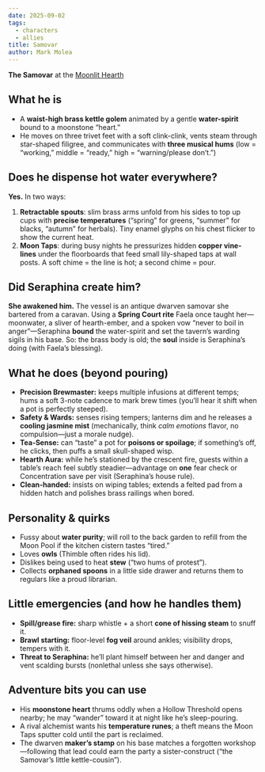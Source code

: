 ```yaml
---
date: 2025-09-02
tags:
  - characters
  - allies
title: Samovar
author: Mark Molea
---
```

**The Samovar** at the [Moonlit Hearth](/03---locations/moonlit-hearth)

## What he is

- A **waist-high brass kettle golem** animated by a gentle **water-spirit** bound to a moonstone “heart.”
- He moves on three trivet feet with a soft clink-clink, vents steam through star-shaped filigree, and communicates with **three musical hums** (low = “working,” middle = “ready,” high = “warning/please don’t.”)

## Does he dispense hot water everywhere?

**Yes.** In two ways:

1. **Retractable spouts**: slim brass arms unfold from his sides to top up cups with **precise temperatures** (“spring” for greens, “summer” for blacks, “autumn” for herbals). Tiny enamel glyphs on his chest flicker to show the current heat.
2. **Moon Taps**: during busy nights he pressurizes hidden **copper vine-lines** under the floorboards that feed small lily-shaped taps at wall posts. A soft chime = the line is hot; a second chime = pour.

## Did Seraphina create him?

**She awakened him.** The vessel is an antique dwarven samovar she bartered from a caravan. Using a **Spring Court rite** Faela once taught her—moonwater, a sliver of hearth-ember, and a spoken vow “never to boil in anger”—Seraphina **bound** the water-spirit and set the tavern’s warding sigils in his base. So: the brass body is old; the **soul** inside is Seraphina’s doing (with Faela’s blessing).

## What he does (beyond pouring)

- **Precision Brewmaster:** keeps multiple infusions at different temps; hums a soft 3-note cadence to mark brew times (you’ll hear it shift when a pot is perfectly steeped).
- **Safety & Wards:** senses rising tempers; lanterns dim and he releases a **cooling jasmine mist** (mechanically, think _calm emotions_ flavor, no compulsion—just a morale nudge).
- **Tea-Sense:** can “taste” a pot for **poisons or spoilage**; if something’s off, he clicks, then puffs a small skull-shaped wisp.
- **Hearth Aura:** while he’s stationed by the crescent fire, guests within a table’s reach feel subtly steadier—advantage on **one** fear check or Concentration save per visit (Seraphina’s house rule).
- **Clean-handed:** insists on wiping tables; extends a felted pad from a hidden hatch and polishes brass railings when bored.

## Personality & quirks

- Fussy about **water purity**; will roll to the back garden to refill from the Moon Pool if the kitchen cistern tastes “tired.”
- Loves **owls** (Thimble often rides his lid).
- Dislikes being used to heat **stew** (“two hums of protest”).
- Collects **orphaned spoons** in a little side drawer and returns them to regulars like a proud librarian.

## Little emergencies (and how he handles them)

- **Spill/grease fire:** sharp whistle + a short **cone of hissing steam** to snuff it.
- **Brawl starting:** floor-level **fog veil** around ankles; visibility drops, tempers with it.
- **Threat to Seraphina:** he’ll plant himself between her and danger and vent scalding bursts (nonlethal unless she says otherwise).

## Adventure bits you can use

- His **moonstone heart** thrums oddly when a Hollow Threshold opens nearby; he may “wander” toward it at night like he’s sleep-pouring.
- A rival alchemist wants his **temperature runes**; a theft means the Moon Taps sputter cold until the part is reclaimed.
- The dwarven **maker’s stamp** on his base matches a forgotten workshop—following that lead could earn the party a sister-construct (“the Samovar’s little kettle-cousin”).